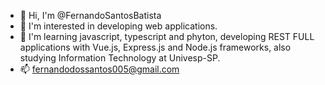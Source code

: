 - 👋 Hi, I'm @FernandoSantosBatista
- 👀 I'm interested in developing web applications.
- 🌱 I'm learning javascript, typescript and phyton, developing REST FULL applications with Vue.js, Express.js and Node.js frameworks, also studying Information Technology at Univesp-SP.
- 📫 fernandodossantos005@gmail.com

<!---
FernandoSantosBatista/FernandoSantosBatista is a ✨ special ✨ repository because its `README.md` (this file) appears on your GitHub profile.
You can click the Preview link to take a look at your changes.
--->
